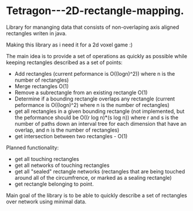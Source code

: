 # Tetragon---2D-rectangle-mapping.
Library for mananging data that consists of non-overlaping axis aligned rectangles writen in java.

Making this library as i need it for a 2d voxel game :)

The main idea is to provide a set of operations as quickly as possible while keeping rectangles described as a set of points:
- Add rectangles (current peformance is O((logn)^2)) where n is the number of rectangles)
- Merge rectangles O(1)
- Remove a subrectangle from an existing rectangle O(1)
- Determine if a bounding rectangle overlaps any rectangle (current peformance is O((logn)^2) where n is the number of rectangles)
- get all rectangles in a given bounding rectangle (not implemented, but the peformance should be O((r log n)*(s log n)) where r and s is the number of paths down an interval tree for each dimension that have an overlap, and n is the number of rectangles)
- get intersection between two rectangles - O(1)

Planned functionality:
- get all touching rectangles
- get all networks of touching rectangles
- get all "sealed" rectangle networks (rectangles that are being touched around all of the circumfrence, or marked as a sealing rectangle)
- get rectangle belonging to point.

Main goal of the library is to be able to quickly describe a set of rectangles over network using minimal data.

